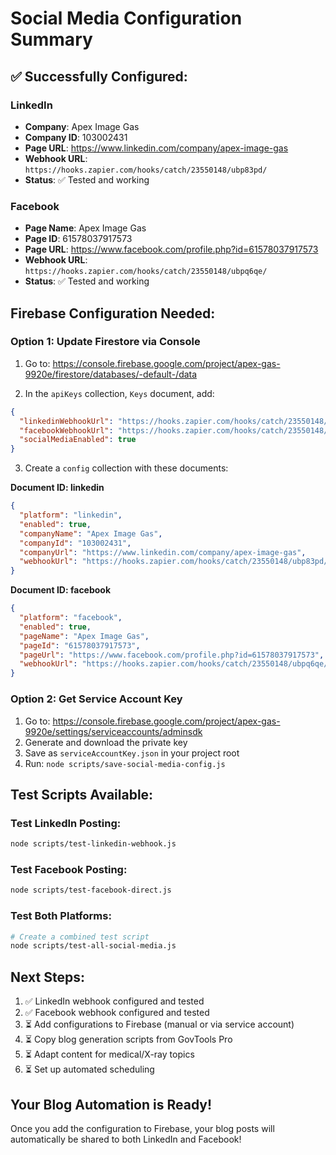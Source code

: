 # Social Media Configuration Summary

## ✅ Successfully Configured:

### LinkedIn
- **Company**: Apex Image Gas
- **Company ID**: 103002431
- **Page URL**: https://www.linkedin.com/company/apex-image-gas
- **Webhook URL**: `https://hooks.zapier.com/hooks/catch/23550148/ubp83pd/`
- **Status**: ✅ Tested and working

### Facebook
- **Page Name**: Apex Image Gas
- **Page ID**: 61578037917573
- **Page URL**: https://www.facebook.com/profile.php?id=61578037917573
- **Webhook URL**: `https://hooks.zapier.com/hooks/catch/23550148/ubpq6qe/`
- **Status**: ✅ Tested and working

## Firebase Configuration Needed:

### Option 1: Update Firestore via Console

1. Go to: https://console.firebase.google.com/project/apex-gas-9920e/firestore/databases/-default-/data

2. In the `apiKeys` collection, `Keys` document, add:
```json
{
  "linkedinWebhookUrl": "https://hooks.zapier.com/hooks/catch/23550148/ubp83pd/",
  "facebookWebhookUrl": "https://hooks.zapier.com/hooks/catch/23550148/ubpq6qe/",
  "socialMediaEnabled": true
}
```

3. Create a `config` collection with these documents:

**Document ID: linkedin**
```json
{
  "platform": "linkedin",
  "enabled": true,
  "companyName": "Apex Image Gas",
  "companyId": "103002431",
  "companyUrl": "https://www.linkedin.com/company/apex-image-gas",
  "webhookUrl": "https://hooks.zapier.com/hooks/catch/23550148/ubp83pd/"
}
```

**Document ID: facebook**
```json
{
  "platform": "facebook",
  "enabled": true,
  "pageName": "Apex Image Gas",
  "pageId": "61578037917573",
  "pageUrl": "https://www.facebook.com/profile.php?id=61578037917573",
  "webhookUrl": "https://hooks.zapier.com/hooks/catch/23550148/ubpq6qe/"
}
```

### Option 2: Get Service Account Key

1. Go to: https://console.firebase.google.com/project/apex-gas-9920e/settings/serviceaccounts/adminsdk
2. Generate and download the private key
3. Save as `serviceAccountKey.json` in your project root
4. Run: `node scripts/save-social-media-config.js`

## Test Scripts Available:

### Test LinkedIn Posting:
```bash
node scripts/test-linkedin-webhook.js
```

### Test Facebook Posting:
```bash
node scripts/test-facebook-direct.js
```

### Test Both Platforms:
```bash
# Create a combined test script
node scripts/test-all-social-media.js
```

## Next Steps:

1. ✅ LinkedIn webhook configured and tested
2. ✅ Facebook webhook configured and tested
3. ⏳ Add configurations to Firebase (manual or via service account)
4. ⏳ Copy blog generation scripts from GovTools Pro
5. ⏳ Adapt content for medical/X-ray topics
6. ⏳ Set up automated scheduling

## Your Blog Automation is Ready!

Once you add the configuration to Firebase, your blog posts will automatically be shared to both LinkedIn and Facebook!